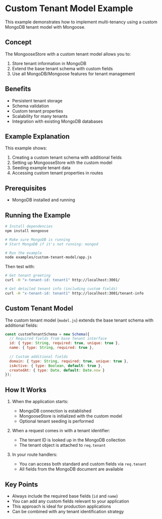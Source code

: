 # Custom Tenant Model Example

This example demonstrates how to implement multi-tenancy using a custom MongoDB tenant model with Mongoose.

## Concept

The MongooseStore with a custom tenant model allows you to:

1. Store tenant information in MongoDB
2. Extend the base tenant schema with custom fields
3. Use all MongoDB/Mongoose features for tenant management

## Benefits

- Persistent tenant storage
- Schema validation
- Custom tenant properties
- Scalability for many tenants
- Integration with existing MongoDB databases

## Example Explanation

This example shows:

1. Creating a custom tenant schema with additional fields
2. Setting up MongooseStore with the custom model
3. Seeding example tenant data
4. Accessing custom tenant properties in routes

## Prerequisites

- MongoDB installed and running

## Running the Example

```bash
# Install dependencies
npm install mongoose

# Make sure MongoDB is running
# Start MongoDB if it's not running: mongod

# Run the example
node examples/custom-tenant-model/app.js
```

Then test with:

```bash
# Get tenant greeting
curl -H "x-tenant-id: tenant1" http://localhost:3001/

# Get detailed tenant info (including custom fields)
curl -H "x-tenant-id: tenant1" http://localhost:3001/tenant-info
```

## Custom Tenant Model

The custom tenant model (`model.js`) extends the base tenant schema with additional fields:

```javascript
const customTenantSchema = new Schema({
  // Required fields from base Tenant interface
  id: { type: String, required: true, unique: true },
  name: { type: String, required: true },
  
  // Custom additional fields
  domain: { type: String, required: true, unique: true },
  isActive: { type: Boolean, default: true },
  createdAt: { type: Date, default: Date.now }
});
```

## How It Works

1. When the application starts:
   - MongoDB connection is established
   - MongooseStore is initialized with the custom model
   - Optional tenant seeding is performed

2. When a request comes in with a tenant identifier:
   - The tenant ID is looked up in the MongoDB collection
   - The tenant object is attached to `req.tenant`

3. In your route handlers:
   - You can access both standard and custom fields via `req.tenant`
   - All fields from the MongoDB document are available

## Key Points

- Always include the required base fields (`id` and `name`)
- You can add any custom fields relevant to your application
- This approach is ideal for production applications
- Can be combined with any tenant identification strategy
